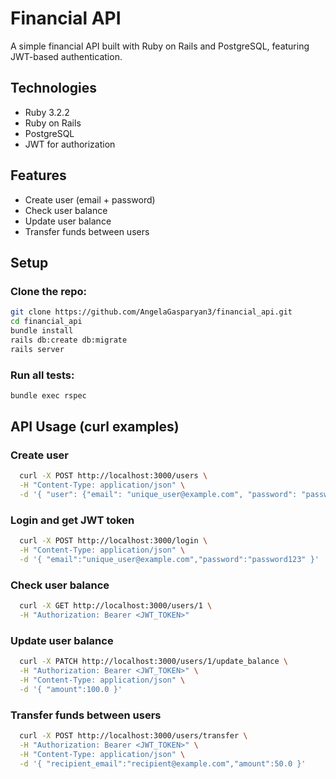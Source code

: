 # Financial API

A simple financial API built with Ruby on Rails and PostgreSQL, featuring JWT-based authentication.

## Technologies

- Ruby 3.2.2
- Ruby on Rails
- PostgreSQL
- JWT for authorization

## Features

- Create user (email + password)
- Check user balance
- Update user balance
- Transfer funds between users

## Setup

### Clone the repo:
```bash
git clone https://github.com/AngelaGasparyan3/financial_api.git
cd financial_api
bundle install
rails db:create db:migrate
rails server
```

### Run all tests:
```bash
bundle exec rspec
```

## API Usage (curl examples)

### Create user
```bash
  curl -X POST http://localhost:3000/users \
  -H "Content-Type: application/json" \
  -d '{ "user": {"email": "unique_user@example.com", "password": "password123"} }'
```

### Login and get JWT token
```bash
  curl -X POST http://localhost:3000/login \
  -H "Content-Type: application/json" \
  -d '{ "email":"unique_user@example.com","password":"password123" }'
```

### Check user balance
```bash
  curl -X GET http://localhost:3000/users/1 \
  -H "Authorization: Bearer <JWT_TOKEN>"
```

### Update user balance
```bash
  curl -X PATCH http://localhost:3000/users/1/update_balance \
  -H "Authorization: Bearer <JWT_TOKEN>" \
  -H "Content-Type: application/json" \
  -d '{ "amount":100.0 }'
```

### Transfer funds between users
```bash
  curl -X POST http://localhost:3000/users/transfer \
  -H "Authorization: Bearer <JWT_TOKEN>" \
  -H "Content-Type: application/json" \
  -d '{ "recipient_email":"recipient@example.com","amount":50.0 }'
```







